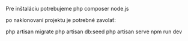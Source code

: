 Pre inštaláciu potrebujeme
php
composer
node.js

po naklonovaní projektu je potrebné zavolať:

php artisan migrate
php artisan db:seed
php artisan serve
npm run dev
